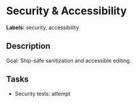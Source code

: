 # Security & Accessibility

**Labels:** security, accessibility

## Description

Goal: Ship-safe sanitization and accessible editing.

## Tasks

- Security tests: attempt <script>, onerror, javascript: URLs. Ensure sanitizer strips all.
- A11y: placeholders labeled and announced (type + summary); modals focus-trapped; full keyboard navigation; ARIA errors for validation.

## Acceptance Criteria

- All injection attempts neutralized in preview.
- Screen reader announces blocks; keyboard-only editing works.
